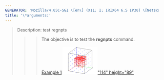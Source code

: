 ```yaml
---
GENERATOR: 'Mozilla/4.05C-SGI \[en\] (X11; I; IRIX64 6.5 IP30) \[Netscape\]'
title: '\*arguments:'
---
```


> Description: test regnpts
>
> > > The objective is to test the **regnpts** command.\
> > >  \
> > > [Example 1](description_regnpts.html)
> > > [![](image/regnpts1_tn.gif)"114"
> > > height="89"](description_regnpts.html)
